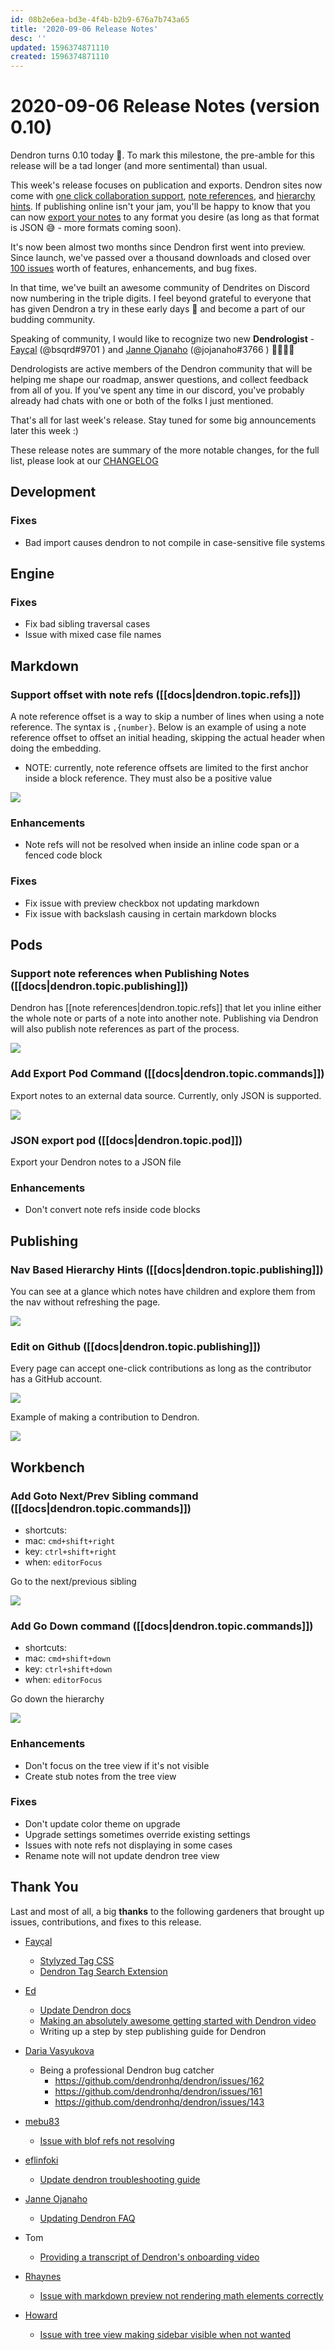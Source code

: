 ```yaml
---
id: 08b2e6ea-bd3e-4f4b-b2b9-676a7b743a65
title: '2020-09-06 Release Notes'
desc: ''
updated: 1596374871110
created: 1596374871110
---
```


# 2020-09-06 Release Notes (version 0.10)

Dendron turns 0.10 today 🌲. To mark this milestone, the pre-amble for this release will be a tad longer (and more sentimental) than usual. 

This week's release focuses on publication and exports. Dendron sites now come with [one click collaboration support](https://www.dendron.so/notes/73d395c9-5041-4d0d-9db7-080d9586136e.html#edit-on-github), [note references](https://www.dendron.so/notes/73d395c9-5041-4d0d-9db7-080d9586136e.html#note-references), and [hierarchy hints](https://www.dendron.so/notes/73d395c9-5041-4d0d-9db7-080d9586136e.html#nav-based-hierarchy-hints). If publishing online isn't your jam, you'll be happy to know that you can now [export your notes](https://www.dendron.so/notes/66727a39-d0a7-449b-a10d-f6c438185d7f.html#json-pod) to any format you desire (as long as that format is JSON 😅 - more formats coming soon).

It's now been almost two months since Dendron first went into preview. Since launch, we've passed over a thousand downloads and closed over [100 issues](https://github.com/dendronhq/dendron/issues?q=is%3Aissue+is%3Aclosed) worth of features, enhancements, and bug fixes. 

In that time, we've built an awesome community of Dendrites on Discord now numbering in the triple digits. I feel beyond grateful to everyone that has given Dendron a try in these early days 🌱 and become a part of our budding community. 

Speaking of community, I would like to recognize two new **Dendrologist** - [Fayçal](https://github.com/d3vr) (@bsqrd#9701 ) and [Janne Ojanaho](https://github.com/jojanaho) (@jojanaho#3766 ) 👨‍🌾👩‍🌾

Dendrologists are active members of the Dendron community that will be helping me shape our roadmap, answer questions, and collect feedback from all of you. If you've spent any time in our discord, you've probably already had chats with one or both of the folks I just mentioned.

That's all for last week's release. Stay tuned for some big announcements later this week :) 

These release notes are summary of the more notable changes, for the full list, please look at our [CHANGELOG](https://github.com/dendronhq/dendron/blob/master/CHANGELOG.md)


## Development
### Fixes
- Bad import causes dendron to not compile in case-sensitive file systems 

## Engine
### Fixes
- Fix bad sibling traversal cases 
- Issue with mixed case file names 

## Markdown
### Support offset with note refs ([[docs|dendron.topic.refs]])

A note reference offset is a way to skip a number of lines when using a note reference. The syntax is `,{number}`. Below is an example of using a note reference offset to offset an initial heading, skipping the actual header when doing the embedding.
- NOTE: currently, note reference offsets are limited to the first anchor inside a block reference. They must also be a positive value


<a href="https://www.loom.com/share/31cb62916586453f8475f94ba68b74a1">  <img style="" src="https://cdn.loom.com/sessions/thumbnails/31cb62916586453f8475f94ba68b74a1-with-play.gif"> </a>


### Enhancements
- Note refs will not be resolved when inside an inline code span or a fenced code block 

### Fixes
- Fix issue with preview checkbox not updating markdown 
- Fix issue with backslash causing in certain markdown blocks 

## Pods
### Support note references when Publishing Notes ([[docs|dendron.topic.publishing]])

Dendron has [[note references|dendron.topic.refs]] that let you inline either the whole note or parts of a note into another note. Publishing via Dendron will also publish note references as part of the process.

<a href="https://www.loom.com/share/8eb01f6c3196415c8aadc4992805a176"> <img style="" src="https://cdn.loom.com/sessions/thumbnails/8eb01f6c3196415c8aadc4992805a176-with-play.gif"> </a>


### Add Export Pod Command ([[docs|dendron.topic.commands]])

Export notes to an external data source. Currently, only JSON is supported.

<a href="https://www.loom.com/share/d49e5f4155af485cadc9cd810b6cab28"> <img src="https://cdn.loom.com/sessions/thumbnails/d49e5f4155af485cadc9cd810b6cab28-with-play.gif"> </a>


### JSON export pod ([[docs|dendron.topic.pod]])

Export your Dendron notes to a JSON file 


### Enhancements
- Don't convert note refs inside code blocks 

## Publishing
### Nav Based Hierarchy Hints ([[docs|dendron.topic.publishing]])

You can see at a glance which notes have children and explore them from the nav without refreshing the page.

![](https://foundation-prod-assetspublic53c57cce-8cpvgjldwysl.s3-us-west-2.amazonaws.com/assets/images/dendron.jekyll.gif)


### Edit on Github ([[docs|dendron.topic.publishing]])

Every page can accept one-click contributions as long as the contributor has a GitHub account.

![](https://foundation-prod-assetspublic53c57cce-8cpvgjldwysl.s3-us-west-2.amazonaws.com/assets/images/jekyll.edit.jpg)

Example of making a contribution to Dendron.

<a href="https://www.loom.com/share/4a1b67f3fd1a40dab16949e9ea5e53dc"> <img style="" src="https://cdn.loom.com/sessions/thumbnails/4a1b67f3fd1a40dab16949e9ea5e53dc-with-play.gif"> </a>


## Workbench
### Add Goto Next/Prev Sibling command ([[docs|dendron.topic.commands]])

- shortcuts: 
- mac: `cmd+shift+right`
- key: `ctrl+shift+right`
- when: `editorFocus`

Go to the next/previous sibling

![](https://foundation-prod-assetspublic53c57cce-8cpvgjldwysl.s3-us-west-2.amazonaws.com/assets/images/hierarchy.go-sibling.gif)


### Add Go Down command ([[docs|dendron.topic.commands]])

- shortcuts: 
- mac: `cmd+shift+down`
- key: `ctrl+shift+down`
- when: `editorFocus`


Go down the hierarchy



![](https://foundation-prod-assetspublic53c57cce-8cpvgjldwysl.s3-us-west-2.amazonaws.com/assets/images/hierarchy.go-down.gif)


### Enhancements
- Don't focus on the tree view if it's not visible 
- Create stub notes from the tree view 

### Fixes
- Don't update color theme on upgrade 
- Upgrade settings sometimes override existing settings 
- Issues with note refs not displaying in some cases 
- Rename note will not update dendron tree view 


## Thank You

Last and most of all, a big **thanks** to the following gardeners that brought up issues, contributions, and fixes to this release.

- [Fayçal](https://github.com/d3vr)
    - [Stylyzed Tag CSS](https://www.dendron.so/notes/692fa114-f798-467f-a0b9-3cccc327aa6f.html#stylized-tags-using-custom-css)
    - [Dendron Tag Search Extension](https://marketplace.visualstudio.com/items?itemName=d3vr.tag-search)

- [Ed](https://github.com/ens100)
    - [Update Dendron docs](https://github.com/dendronhq/dendron-template/commit/28c86d5afba0f7ca21e15e749e67464cce2397e2)
    - [Making an absolutely awesome getting started with Dendron video](https://www.youtube.com/watch?v=BRLLZ9IEh10)
    - Writing up a step by step publishing guide for Dendron

- [Daria Vasyukova](https://github.com/gereleth)
    - Being a professional Dendron bug catcher 
        - https://github.com/dendronhq/dendron/issues/162
        - https://github.com/dendronhq/dendron/issues/161
        - https://github.com/dendronhq/dendron/issues/143

- [mebu83](https://github.com/mebu83)
    - [Issue with blof refs not resolving](https://github.com/dendronhq/dendron/issues/146)

- [eflinfoki](https://github.com/eflinfoki)
    - [Update dendron troubleshooting guide](https://github.com/dendronhq/dendron-template/pull/6)

- [Janne Ojanaho](https://github.com/jojanaho)
    - [Updating Dendron FAQ](https://github.com/dendronhq/dendron-template/commit/9252d12f21dc21fca0a2e2bf36da9edc84202227)

- Tom
    - [Providing a transcript of Dendron's onboarding video](https://www.dendron.so/#onboarding)

- [Rhaynes](https://github.com/rhaynes74)
    - [Issue with markdown preview not rendering math elements correctly](https://github.com/dendronhq/dendron/issues/156)

- [Howard](https://github.com/runlevelrobot)
    - [Issue with tree view making sidebar visible when not wanted](https://github.com/dendronhq/dendron/issues/150)


